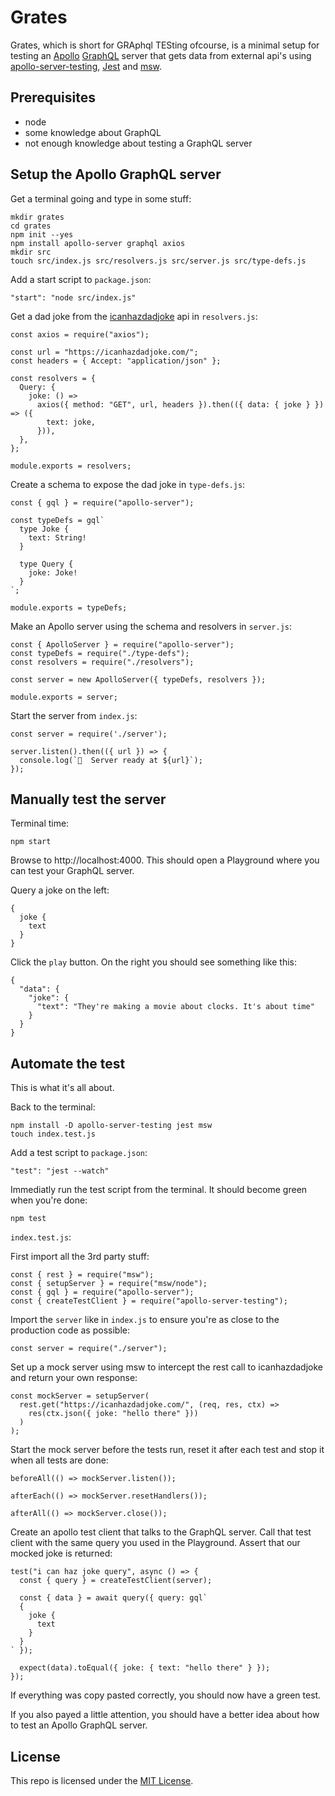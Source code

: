 # Grates

Grates, which is short for GRAphql TESting ofcourse, is a minimal setup for testing an [Apollo](https://www.apollographql.com/docs/apollo-server/) [GraphQL](https://graphql.org/) server that gets data from external api's using [apollo-server-testing](https://www.apollographql.com/docs/apollo-server/testing/testing/), [Jest](https://jestjs.io/) and [msw](https://mswjs.io/).

## Prerequisites

- node
- some knowledge about GraphQL
- not enough knowledge about testing a GraphQL server

## Setup the Apollo GraphQL server

Get a terminal going and type in some stuff:

```
mkdir grates
cd grates
npm init --yes
npm install apollo-server graphql axios
mkdir src
touch src/index.js src/resolvers.js src/server.js src/type-defs.js
```

Add a start script to `package.json`:

```
"start": "node src/index.js"
```

Get a dad joke from the [icanhazdadjoke](https://icanhazdadjoke.com/api) api in `resolvers.js`:

```
const axios = require("axios");

const url = "https://icanhazdadjoke.com/";
const headers = { Accept: "application/json" };

const resolvers = {
  Query: {
    joke: () =>
      axios({ method: "GET", url, headers }).then(({ data: { joke } }) => ({
        text: joke,
      })),
  },
};

module.exports = resolvers;
```

Create a schema to expose the dad joke in `type-defs.js`:

```
const { gql } = require("apollo-server");

const typeDefs = gql`
  type Joke {
    text: String!
  }

  type Query {
    joke: Joke!
  }
`;

module.exports = typeDefs;
```

Make an Apollo server using the schema and resolvers in `server.js`:

```
const { ApolloServer } = require("apollo-server");
const typeDefs = require("./type-defs");
const resolvers = require("./resolvers");

const server = new ApolloServer({ typeDefs, resolvers });

module.exports = server;
```

Start the server from `index.js`:

```
const server = require('./server');

server.listen().then(({ url }) => {
  console.log(`🚀  Server ready at ${url}`);
});
```

## Manually test the server

Terminal time:

```
npm start
```

Browse to http://localhost:4000. This should open a Playground where you can test your GraphQL server.

Query a joke on the left:

```
{
  joke {
    text
  }
}
```

Click the `play` button. On the right you should see something like this:

```
{
  "data": {
    "joke": {
      "text": "They're making a movie about clocks. It's about time"
    }
  }
}
```

## Automate the test

This is what it's all about.

Back to the terminal:

```
npm install -D apollo-server-testing jest msw
touch index.test.js
```

Add a test script to `package.json`:

```
"test": "jest --watch"
```

Immediatly run the test script from the terminal. It should become green when you're done:

```
npm test
```

`index.test.js`:

First import all the 3rd party stuff:

```
const { rest } = require("msw");
const { setupServer } = require("msw/node");
const { gql } = require("apollo-server");
const { createTestClient } = require("apollo-server-testing");
```

Import the `server` like in `index.js` to ensure you're as close to the production code as possible:

```
const server = require("./server");
```

Set up a mock server using msw to intercept the rest call to icanhazdadjoke and return your own response:

```
const mockServer = setupServer(
  rest.get("https://icanhazdadjoke.com/", (req, res, ctx) =>
    res(ctx.json({ joke: "hello there" }))
  )
);
```

Start the mock server before the tests run, reset it after each test and stop it when all tests are done:

```
beforeAll(() => mockServer.listen());

afterEach(() => mockServer.resetHandlers());

afterAll(() => mockServer.close());
```

Create an apollo test client that talks to the GraphQL server. Call that test client with the same query you used in the Playground. Assert that our mocked joke is returned:

```
test("i can haz joke query", async () => {
  const { query } = createTestClient(server);

  const { data } = await query({ query: gql`
  {
    joke {
      text
    }
  }
` });

  expect(data).toEqual({ joke: { text: "hello there" } });
});
```

If everything was copy pasted correctly, you should now have a green test.

If you also payed a little attention, you should have a better idea about how to test an Apollo GraphQL server.

## License

This repo is licensed under the [MIT License](LICENSE).

